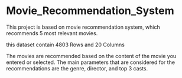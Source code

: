 # Movie_Recommendation_System
This project is based on movie recommendation system, which recommends 5 most relevant movies.

this dataset contain 4803 Rows and 20 Columns

The movies are recommended based on the content of the movie you entered or selected. The main parameters that are considered for the recommendations are the genre, director, and top 3 casts.
